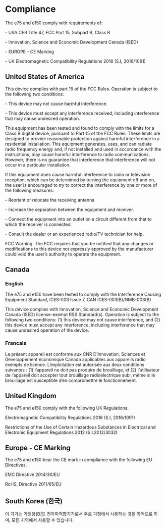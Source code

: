 # Compliance

The e75 and e150 comply with requirements of:

\-       USA CFR Title 47, FCC Part 15, Subpart B, Class B

\-       Innovation, Science and Economic Development Canada (ISED)

\-       EUROPE - CE Marking

\-       UK Electromagnetic Compatibility Regulations 2016 (S.I, 2016/1091)



## United States of America

This device complies with part 15 of the FCC Rules. Operation is subject to the following two conditions:

\-       This device may not cause harmful interference.

\-       This device must accept any interference received, including interference that may cause undesired operation.

 This equipment has been tested and found to comply with the limits for a Class B digital device, pursuant to Part 15 of the FCC Rules. These limits are designed to provide reasonable protection against harmful interference in a residential installation. This equipment generates, uses, and can radiate radio frequency energy and, if not installed and used in accordance with the instructions, may cause harmful interference to radio communications. However, there is no guarantee that interference that interference will not occur in a particular installation.

If this equipment does cause harmful interference to radio or television reception, which can be determined by turning the equipment off and on, the user is encouraged to try to correct the interference by one or more of the following measures:

\-       Reorient or relocate the receiving antenna.

\-       Increase the separation between the equipment and receiver.

\-       Connect the equipment into an outlet on a circuit different from that to which the receiver is connected.

\-       Consult the dealer or an experienced radio/TV technician for help.

FCC Warning: The FCC requires that you be notified that any changes or modifications to this device not expressly approved by the manufacturer could void the user’s authority to operate the equipment.



## Canada

### English

The e75 and e150 have been tested to comply with the Interference Causing Equipment Standard, ICES-003 Issue 7, CAN ICES-003(B)/NMB-003(B)

This device complies with Innovation, Science and Economic Development Canada (ISED) license-exempt RSS Standard(s). Operation is subject to the following two conditions: (1) this device may not cause interference, and (2) this device must accept any interference, including interference that may cause undesired operation of the device.

### Francais

Le présent appareil est conforme aux CNR D’Innovation, Sciences et Développement économique Canada applicables aux appareils radio exempts de licence. L’exploitation est autorisée aux deux conditions suivantes : (1) l’appareil ne doit pas produire de brouillage, et (2) l’utilisateur de l’appareil doit accepter tout brouillage radioélectrique subi, même si le brouillage est susceptible d’en compromettre le fonctionnement.



## United Kingdom

The e75 and e150 comply with the following UK Regulations.

Electromagnetic Compatibility Regulations 2016 (S.I, 2016/1091)

Restrictions of the Use of Certain Hazardous Substances in Electrical and Electronic Equipment Regulations 2012 (S.I.2012/3032)



## Europe - CE Marking

The e75 and e150 bear the CE mark in compliance with the following EU Directives.

EMC Directive 2014/30/EU

RoHS, Directive 2011/65/EU



## South Korea (한국)

이 기기는 가정용(B급) 전자파적합기기로서 주로 가정에서 사용하는 것을 목적으로 하며, 모든 지역에서 사용할 수 있습니다.